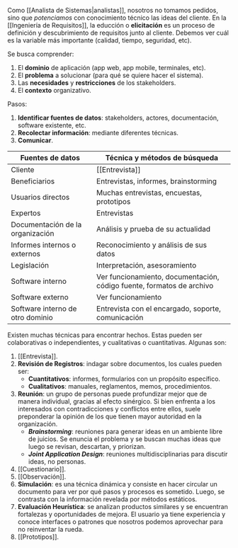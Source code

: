 Como [[Analista de Sistemas|analistas]], nosotros no tomamos pedidos, sino que *potenciamos* con conocimiento técnico las ideas del cliente. En la [[Ingeniería de Requisitos]], la educción o **elicitación** es un proceso de definición y descubrimiento de requisitos junto al cliente. Debemos ver cuál es la variable más importante (calidad, tiempo, seguridad, etc). 

Se busca comprender:

1. El **dominio** de aplicación (app web, app mobile, terminales, etc).
2. El **problema** a solucionar (para qué se quiere hacer el sistema).
3. Las **necesidades** y **restricciones** de los stakeholders.
4. El **contexto** organizativo.

Pasos:

1. **Identificar fuentes de datos**: stakeholders, actores, documentación, software existente, etc.
2. **Recolectar información**: mediante diferentes técnicas.
3. **Comunicar**.

| Fuentes de datos                 | Técnica y métodos de búsqueda                                         |
| -------------------------------- | --------------------------------------------------------------------- |
| Cliente                          | [[Entrevista]]                                                        |
| Beneficiarios                    | Entrevistas, informes, brainstorming                                  |
| Usuarios directos                | Muchas entrevistas, encuestas, prototipos                             |
| Expertos                         | Entrevistas                                                           |
| Documentación de la organización | Análisis y prueba de su actualidad                                    |
| Informes internos o externos     | Reconocimiento y análisis de sus datos                                |
| Legislación                      | Interpretación, asesoramiento                                         |
| Software interno                 | Ver funcionamiento, documentación, código fuente, formatos de archivo |
| Software externo                 | Ver funcionamiento                                                    |
| Software interno de otro dominio | Entrevista con el encargado, soporte, comunicación                    |

Existen muchas técnicas para encontrar hechos. Estas pueden ser colaborativas o independientes, y cualitativas o cuantitativas. Algunas son:

1. [[Entrevista]].
2. **Revisión de Registros**: indagar sobre documentos, los cuales pueden ser:
	- **Cuantitativos**: informes, formularios con un propósito específico.
	- **Cualitativos**: manuales, reglamentos, memos, procedimientos.
3. **Reunión**: un grupo de personas puede profundizar mejor que de manera individual, gracias al efecto sinérgico. Si bien enfrenta a los interesados con contradicciones y conflictos entre ellos, suele preponderar la opinión de los que tienen mayor autoridad en la organización.
	- ***Brainstorming***: reuniones para generar ideas en un ambiente libre de juicios. Se enuncia el problema y se buscan muchas ideas que luego se revisan, descartan, y priorizan.
	- ***Joint Application Design***: reuniones multidisciplinarias para discutir ideas, no personas.
4. [[Cuestionario]].
5. [[Observación]].
6. **Simulación**: es una técnica dinámica y consiste en hacer circular un documento para ver por qué pasos y procesos es sometido. Luego, se contrasta con la información revelada por métodos estáticos.
7. **Evaluación Heurística**: se analizan productos similares y se encuentran fortalezas y oportunidades de mejora. El usuario ya tiene experiencia y conoce interfaces o patrones que nosotros podemos aprovechar para no reinventar la rueda.
8. [[Prototipos]].
